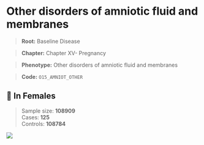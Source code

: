 # Other disorders of amniotic fluid and membranes

> **Root:** Baseline Disease  

> **Chapter:** Chapter XV- Pregnancy  

> **Phenotype:** Other disorders of amniotic fluid and membranes  

> **Code:** `O15_AMNIOT_OTHER`

## 👩 In Females  
> Sample size: **108909**  
> Cases: **125**  
> Controls: **108784**
<img src="/Disease/Figures/ALL/Baseline/O15_AMNIOT_OTHER.png"/>
<CsvTable src="/Disease_Data/ALL/Baseline/LG_O15_AMNIOT_OTHER.csv" label="🔍 View full results" />
